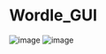 # Wordle_GUI

![image](https://user-images.githubusercontent.com/42685801/209925313-3e46c9ff-bb7c-4279-a968-b1c4ca9008e9.png)
![image](https://user-images.githubusercontent.com/42685801/209925276-4ba76557-fadb-4875-96c4-45d56bd8535c.png)
